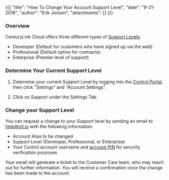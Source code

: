 {{{
  "title": "How To Change Your Account Support Level",
  "date": "9-21-2016",
  "author": "Erik Jensen",
  "attachments": []
}}}

### Overview
CenturyLink Cloud offers three different types of [Support Levels](https://www.ctl.io/support/):
* Developer (Default for customers who have signed up via the web)
* Professional (Default option for contracts)
* Enterprise (Premier level of support)

### Determine Your Current Support Level
1. Determine your current Support Level by logging into the [Control Portal](https://control.ctl.io), then click "Settings" and "Account Settings".

2. Click on Support under the Settings Tab.

### Change your Support Level
You can request a change to your Support level by sending an email to [help@ctl.io](mailto:help@ctl.io) with the following information:
* Account Alias to be changed
* Support Level (Developer, Professional, or Enterprise)
* Your Control account username and [account PIN](https://www.ctl.io/knowledge-base/support/pin-authentication-for-support-requests/) for security verification purposes

Your email will generate a ticket to the Customer Care team, who may reach out for further information. You will receive a confirmation once the change has been made to the account.

